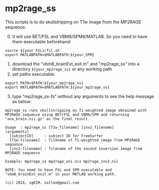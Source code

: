 mp2rage_ss
=============

This scripts is to do skullstripping on T1w image from the MP2RAGE sequence.

0. It will use BET/FSL and VBM8/SPM8/MATLAB. So you need to have them executable beforehand:
```
source ${your_FSL}/fsl.sh
export MATLABPATH=$MATLABPATH:${your_SPM}
```

1. download the "vbm8_brainExt_exit.m" and "mp2rage_ss" into a directory `${your_mp2rage_ss}` or any working path
2. set paths executable:
```
export PATH=$PATH:${your_mp2rage_ss}
export MATLABPATH=$MATLABPATH:${your_mp2rage_ss}
```
3. type "mp2rage_ss-fs" without any arguments to see the help message as below:
```
mp2rage_ss runs skullstripping on T1-weighted image obtained with MP2RAGE sequence using BET/FSL and VBM8/SPM and returning "ana_brain.nii.gz" as the final result.

Usage  : mp2rage_ss [T1w_filename] [inv2_filename]
(arguments)
  [subjectID]     : subject ID for FreeSurfer
  [T1w-filename]  : filename of T1-weighted image from MP2RAGE sequence
  [inv2-filename] : filename of the second inversion image from MP2RAGE sequence

Example: mp2rage_ss mp2rage_uni.nii mp2rage_inv2.nii

NOTE: You need to have FSL and SPM executable and "vbm8_brainExt_exit.m" in your MATLAB working path.

(cc) 2014, sgKIM. solleo@gmail.com
```

